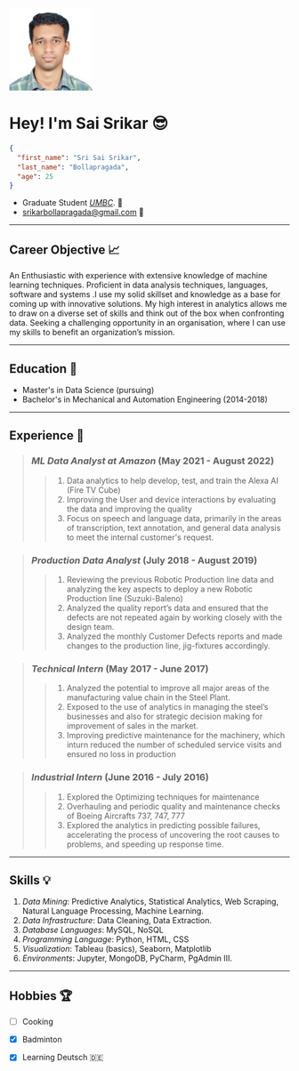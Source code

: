 ![srikar](srikar_pic.jpg)
# **Hey! I'm Sai Srikar** 😎

```json
{
  "first_name": "Sri Sai Srikar",
  "last_name": "Bollapragada",
  "age": 25
}
```

- Graduate Student *[UMBC](https://umbc.edu/)*. :link:    
- <srikarbollapragada@gmail.com>  :link:
----------------------------------------------------------------------------------------------------------------------------------------------------------------------
## Career Objective :chart_with_upwards_trend:
An Enthusiastic with experience with extensive knowledge of machine learning techniques. Proficient in data analysis techniques, languages, software and systems .I use my solid skillset and
knowledge as a base for coming up with innovative solutions. My high interest in analytics allows me to draw on a diverse set of skills and think out of the box when confronting data.
Seeking a challenging opportunity in an organisation, where I can use my skills to benefit an organization’s mission.

----------------------------------------------------------------------------------------------------------------------------------------------------------------------
## Education :notebook_with_decorative_cover:
- Master's in Data Science (pursuing) 
- Bachelor's in Mechanical and Automation Engineering (2014-2018) 

----------------------------------------------------------------------------------------------------------------------------------------------------------------------
## Experience :office:

> ### *ML Data Analyst at Amazon* (May 2021 - August 2022)
>>1. Data analytics to help develop, test, and train the Alexa AI (Fire TV Cube)
>>2. Improving the User and device interactions by evaluating the data and improving the quality
>>3. Focus on speech and language data, primarily in the areas of transcription, text annotation,
and general data analysis to meet the internal customer's request.

> ### *Production Data Analyst* (July 2018 - August 2019)
>> 1. Reviewing the previous Robotic Production line data and analyzing the key aspects to deploy
a new Robotic Production line (Suzuki-Baleno)
>> 2. Analyzed the quality report’s data and ensured that the defects are not repeated again by
working closely with the design team.
>> 3. Analyzed the monthly Customer Defects reports and made changes to the production line,
jig-fixtures accordingly.

> ### *Technical Intern* (May 2017 - June 2017)
>> 1. Analyzed the potential to improve all major areas of the manufacturing value chain in the
Steel Plant.
>> 2. Exposed to the use of analytics in managing the steel’s businesses and also for strategic
decision making for improvement of sales in the market.
>> 3. Improving predictive maintenance for the machinery, which inturn reduced the number of
scheduled service visits and ensured no loss in production

> ### *Industrial Intern* (June 2016 - July 2016)
>> 1. Explored the Optimizing techniques for maintenance
>> 2. Overhauling and periodic quality and maintenance checks of Boeing Aircrafts 737, 747, 777
>> 3. Explored the analytics in predicting possible failures, accelerating the process of uncovering
the root causes to problems, and speeding up response time.

----------------------------------------------------------------------------------------------------------------------------------------------------------------------
## Skills :bulb:
1. *Data Mining*: Predictive Analytics, Statistical Analytics, Web Scraping, Natural Language Processing, Machine Learning.
2. *Data Infrastructure*: Data Cleaning, Data Extraction.
3. *Database Languages*: MySQL, NoSQL
4. *Programming Language*: Python, HTML, CSS
5. *Visualization*: Tableau (basics), Seaborn, Matplotlib
6. *Environments*: Jupyter, MongoDB, PyCharm, PgAdmin III.

----------------------------------------------------------------------------------------------------------------------------------------------------------------------
## Hobbies :trophy:
- [ ] Cooking 
- [x] Badminton
- [x] Learning Deutsch :de:



